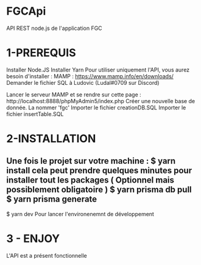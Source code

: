 # FGCApi
API REST node.js de l'application FGC

# 1-PREREQUIS
Installer Node.JS
Installer Yarn
Pour utiliser uniquement l'API, vous aurez besoin d'installer :
MAMP : https://www.mamp.info/en/downloads/ 
Demander le fichier SQL à Ludovic (Ludal#0709 sur Discord)

Lancer le serveur MAMP et se rendre sur cette page : http://localhost:8888/phpMyAdmin5/index.php
Créer une nouvelle base de donnée.
La nommer 'fgc'
Importer le fichier creationDB.SQL
Importer le fichier insertTable.SQL


# 2-INSTALLATION

Une fois le projet sur votre machine :
$ yarn install
cela peut prendre quelques minutes pour installer tout les packages 
( Optionnel mais possiblement obligatoire ) 
$ yarn prisma db pull
$ yarn prisma generate
--------------------------------------------
$ yarn dev
Pour lancer l'environenemnt de développement

# 3 - ENJOY

L'API est a présent fonctionnelle
